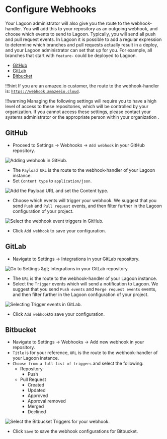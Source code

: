 # Configure Webhooks

Your Lagoon administrator will also give you the route to the webhook-handler. You will add this to your repository as an outgoing webhook, and choose which events to send to Lagoon. Typically, you will send all push and pull request events. In Lagoon it is possible to add a regular expression to determine which branches and pull requests actually result in a deploy, and your Lagoon administrator can set that up for you. For example, all branches that start with `feature-` could be deployed to Lagoon.

- [GitHub](#github)
- [GitLab](#gitlab)
- [Bitbucket](#bitbucket)

!!!hint
    If you are an amazee.io customer, the route to the webhook-handler is: [`https://webhook.amazeeio.cloud`](https://hooks.lagoon.amazeeio.cloud).

!!!warning
    Managing the following settings will require you to have a high level of access to these repositories, which will be controlled by your organization. If you cannot access these settings, please contact your systems administrator or the appropriate person within your organization .

## GitHub

* Proceed to Settings -&gt; Webhooks -&gt; `Add webhook` in your GitHub repository.

![Adding webhook in GitHub.](/images/webhooks-2020-01-23-12-40-16.png)

* The `Payload URL` is the route to the webhook-handler of your Lagoon instance.
* Set `Content type` to `application/json`.

![Add the Payload URL and set the Content type.](/images/gh_webhook_1.png)

* Choose which events will trigger your webhook. We suggest that you send `Push` and `Pull request` events, and then filter further in the Lagoon configuration of your project.

![Select the webhook event triggers in GitHub.](/images/gh_webhook_2.png)

* Click `Add webhook` to save your configuration.

## GitLab

* Navigate to Settings -&gt; Integrations in your GitLab repository.

![Go to Settings &amp;gt; Integrations in your GitLab repository.](/images/gitlab-settings.png)

* The `URL` is the route to the webhook-handler of your Lagoon instance.
* Select the `Trigger` events which will send a notification to Lagoon. We suggest that you send `Push events` and `Merge request events` events, and then filter further in the Lagoon configuration of your project.

![Selecting Trigger events in GitLab.](/images/gitlab_webhook.png)

* Click `Add webhook`to save your configuration.

## Bitbucket

* Navigate to Settings -&gt; Webhooks -&gt; Add new webhook in your repository.
* `Title` is for your reference, `URL` is the route to the webhook-handler of your Lagoon instance.
* `Choose from a full list of triggers` and select the following:
  * Repository
    * Push
  * Pull Request
    * Created
    * Updated
    * Approved
    * Approval removed
    * Merged
    * Declined

![Select the Bitbucket Triggers for your webhook. ](/images/bb_webhook_1.png)

* Click `Save` to save the webhook configurations for Bitbucket.

